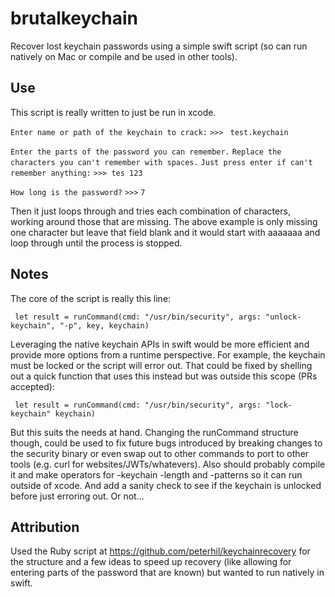 # brutalkeychain
Recover lost keychain passwords using a simple swift script (so can run natively on Mac or compile and be used in other tools).

## Use
This script is really written to just be run in xcode. 

`Enter name or path of the keychain to crack:`
`>>> `
`test.keychain`

`Enter the parts of the password you can remember.`
`Replace the characters you can't remember with spaces.`
`Just press enter if can't remember anything:`
`>>> tes 123`

`How long is the password?`
`>>>` 
`7`

Then it just loops through and tries each combination of characters, working around those that are missing. The above example is only missing one character but leave that field blank and it would start with aaaaaaa and loop through until the process is stopped.

## Notes
The core of the script is really this line:

` let result = runCommand(cmd: "/usr/bin/security", args: "unlock-keychain", "-p", key, keychain)`

Leveraging the native keychain APIs in swift would be more efficient and provide more options from a runtime perspective. For example, the keychain must be locked or the script will error out. That could be fixed by shelling out a quick function that uses this instead but was outside this scope (PRs accepted):

` let result = runCommand(cmd: "/usr/bin/security", args: "lock-keychain" keychain)`

But this suits the needs at hand. Changing the runCommand structure though, could be used to fix future bugs introduced by breaking changes to the security binary or even swap out to other commands to port to other tools (e.g. curl for websites/JWTs/whatevers). Also should probably compile it and make operators for -keychain -length and -patterns so it can run outside of xcode. And add a sanity check to see if the keychain is unlocked before just erroring out. Or not...

## Attribution
Used the Ruby script at https://github.com/peterhil/keychainrecovery for the structure and a few ideas to speed up recovery (like allowing for entering parts of the password that are known) but wanted to run natively in swift. 
